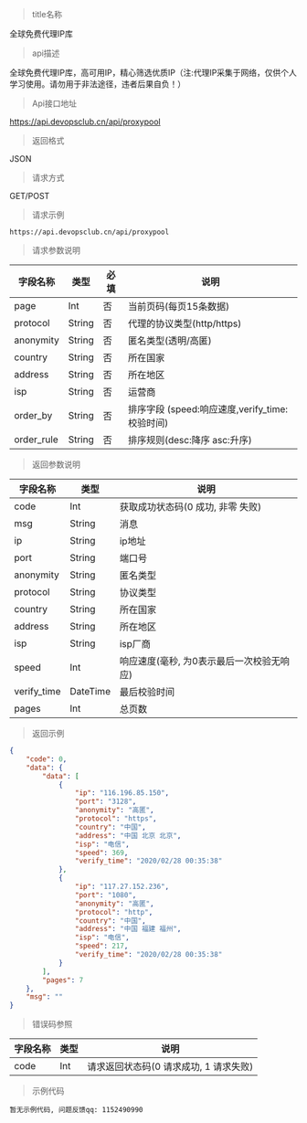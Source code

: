 > title名称

<view class="api-title">全球免费代理IP库</view>

> api描述

<view class="api-desc">全球免费代理IP库，高可用IP，精心筛选优质IP（注:代理IP采集于网络，仅供个人学习使用。请勿用于非法途径，违者后果自负！）</view>

> Api接口地址

<view class="api-url">https://api.devopsclub.cn/api/proxypool</view>

> 返回格式

<view class="api-reponse-format">JSON</view>

> 请求方式

<view class="api-request-method">GET/POST</view>

> 请求示例

<view class="api-request-demo">

```text
https://api.devopsclub.cn/api/proxypool
```

</view>

> 请求参数说明

<view class="request-param">

字段名称 | 类型 | 必填 | 说明
--- | --- | --- | ---
page | Int | 否 | 当前页码(每页15条数据)
protocol | String | 否 | 代理的协议类型(http/https)
anonymity | String | 否 | 匿名类型(透明/高匿)
country | String | 否 | 所在国家
address | String | 否 | 所在地区
isp | String | 否 | 运营商
order_by | String | 否 | 排序字段 (speed:响应速度,verify_time:校验时间)
order_rule |String | 否 | 排序规则(desc:降序 asc:升序)

</view>

> 返回参数说明

<view class="reponse-param">

字段名称 | 类型 | 说明
--- | --- | ---
code | Int | 获取成功状态码(0 成功, 非零 失败)
msg | String | 消息
ip | String | ip地址
port | String | 端口号
anonymity | String | 匿名类型
protocol | String | 协议类型
country | String | 所在国家
address | String | 所在地区
isp | String | isp厂商
speed | Int | 响应速度(毫秒, 为0表示最后一次校验无响应)
verify_time | DateTime | 最后校验时间
pages | Int | 总页数

</view>

> 返回示例

<view class="api-reponse-demo">

```json
{
    "code": 0,
    "data": {
        "data": [
            {
                "ip": "116.196.85.150",
                "port": "3128",
                "anonymity": "高匿",
                "protocol": "https",
                "country": "中国",
                "address": "中国 北京 北京",
                "isp": "电信",
                "speed": 369,
                "verify_time": "2020/02/28 00:35:38"
            },
            {
                "ip": "117.27.152.236",
                "port": "1080",
                "anonymity": "高匿",
                "protocol": "http",
                "country": "中国",
                "address": "中国 福建 福州",
                "isp": "电信",
                "speed": 217,
                "verify_time": "2020/02/28 00:35:38"
            }
        ],
        "pages": 7
    },
    "msg": ""
}
```

</view>

> 错误码参照

<view class="error-param">

字段名称 | 类型 | 说明
--- | --- | ---
code | Int | 请求返回状态码(0 请求成功, 1 请求失败)

</view>

> 示例代码

<view class="code-demo">

```text
暂无示例代码, 问题反馈qq: 1152490990
```

</view>